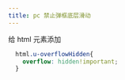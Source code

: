 ```yaml
---
title: pc 禁止弹框底层滑动
---
```

给 html 元素添加 

```css
  html.u-overflowHidden{
    overflow: hidden!important;
  }
```